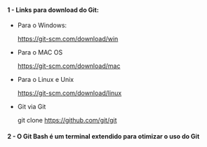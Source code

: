 #### 1 - Links para download do Git:

- Para o Windows:

  https://git-scm.com/download/win

- Para o MAC OS

  https://git-scm.com/download/mac

- Para o Linux e Unix

  https://git-scm.com/download/linux 

- Git via Git

  git clone https://github.com/git/git



#### 2 - O Git Bash é um terminal extendido para otimizar o uso do Git
